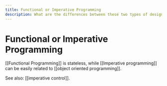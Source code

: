 ```yaml
---
title: Functional or Imperative Programming
description: What are the differences between these two types of designing code
---
```

# Functional or Imperative Programming
[[Functional Programming]] is stateless, while [[Imperative programming]] can be easily related to [[object oriented programming]].

See also: [[imperative control]].